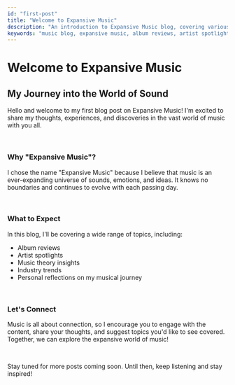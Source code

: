 ```yaml
---
id: "first-post"
title: "Welcome to Expansive Music"
description: "An introduction to Expansive Music blog, covering various aspects of the music world."
keywords: "music blog, expansive music, album reviews, artist spotlights, music theory, industry trends"
---
```


# Welcome to Expansive Music

## My Journey into the World of Sound

Hello and welcome to my first blog post on Expansive Music! I'm excited to share my thoughts, experiences, and discoveries in the vast world of music with you all.

&nbsp;

### Why "Expansive Music"?

I chose the name "Expansive Music" because I believe that music is an ever-expanding universe of sounds, emotions, and ideas. It knows no boundaries and continues to evolve with each passing day.

&nbsp;

### What to Expect

In this blog, I'll be covering a wide range of topics, including:

- Album reviews
- Artist spotlights
- Music theory insights
- Industry trends
- Personal reflections on my musical journey

&nbsp;

### Let's Connect

Music is all about connection, so I encourage you to engage with the content, share your thoughts, and suggest topics you'd like to see covered. Together, we can explore the expansive world of music!

&nbsp;

Stay tuned for more posts coming soon. Until then, keep listening and stay inspired!
